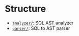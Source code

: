 # Structure

- [`analyzer/`](analyzer/): SQL AST analyzer
- [`parser/`](parser/): SQL to AST parser
